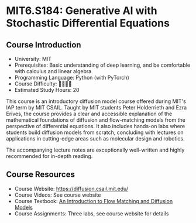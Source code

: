 # MIT6.S184: Generative AI with Stochastic Differential Equations

## Course Introduction

- University: MIT  
- Prerequisites: Basic understanding of deep learning, and be comfortable with calculus and linear algebra  
- Programming Language: Python (with PyTorch)  
- Course Difficulty: 🌟🌟🌟🌟  
- Estimated Study Hours: 20  

This course is an introductory diffusion model course offered during MIT's IAP term by MIT CSAIL. Taught by MIT students Peter Holderrieth and Ezra Erives, the course provides a clear and accessible explanation of the mathematical foundations of diffusion and flow-matching models from the perspective of differential equations. It also includes hands-on labs where students build diffusion models from scratch, concluding with lectures on applications in cutting-edge areas such as molecular design and robotics.

The accompanying lecture notes are exceptionally well-written and highly recommended for in-depth reading.

## Course Resources

- Course Website: https://diffusion.csail.mit.edu/  
- Course Videos: See course website  
- Course Textbook: [An Introduction to Flow Matching and Diffusion Models](https://arxiv.org/abs/2506.02070)  
- Course Assignments: Three labs, see course website for details  
